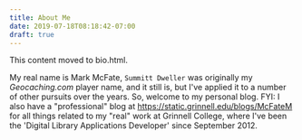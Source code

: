 ```yaml
---
title: About Me
date: 2019-07-18T08:18:42-07:00
draft: true    
---
```


This content moved to bio.html.

My real name is Mark McFate, `Summitt Dweller` was originally my _Geocaching.com_ player name, and it still is, but I've applied it to a number of other pursuits over the years.  So, welcome to my personal blog.  FYI: I also have a "professional" blog at https://static.grinnell.edu/blogs/McFateM for all things related to my "real" work at Grinnell College, where I've been the 'Digital Library Applications Developer' since September 2012.
